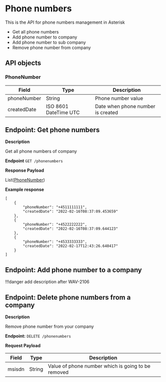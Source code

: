 # Phone numbers
This is the API for phone numbers management in Asterisk

* Get all phone numbers
* Add phone number to company
* Add phone number to sub company  
* Remove phone number from company

## API objects

### PhoneNumber

Field               | Type                                       | Description
------------------- | -------------------------------------------| -------------------------------
phoneNumber         | String                                     | Phone number value
createdDate         | ISO 8601 DateTime UTC                      | Date when phone number is created


## Endpoint: Get phone numbers

**Description**

Get all phone numbers of company

**Endpoint** `GET /phonenumbers`

**Response Payload**

List([PhoneNumber](/api/phone-numbers-api/#phonenumber))

**Example response**

```
[
    {
        "phoneNumber": "+4511111111",
        "createdDate": "2022-02-16T08:37:09.453659"
    },
    {
        "phoneNumber": "+4522222222",
        "createdDate": "2022-02-16T08:37:09.644123"
    },
    {
        "phoneNumber": "+4533333333",
        "createdDate": "2022-02-17T12:43:26.640417"
    }
]
```

## Endpoint: Add phone number to a company

!!!danger
    add description after WAV-2106

## Endpoint: Delete phone numbers from a company

**Description**

Remove phone number from your company

**Endpoint:** `DELETE /phonenumbers`

**Request Payload**

Field             | Type          | Description
------------      | ------------  | ------------
msisdn            | String        | Value of phone number which is going to be removed

